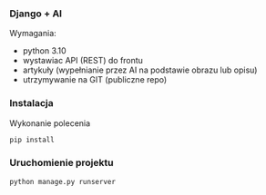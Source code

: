 ### Django + AI
Wymagania:  
- python 3.10
- wystawiac API (REST) do frontu
- artykuły (wypełnianie przez AI na podstawie obrazu lub opisu)
- utrzymywanie na GIT (publiczne repo)

### Instalacja
Wykonanie polecenia
```` sh
pip install
````
### Uruchomienie projektu
````sh
python manage.py runserver
````